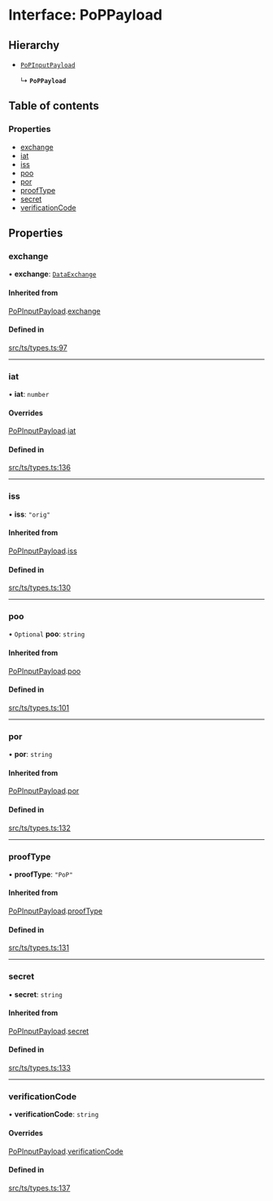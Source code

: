 # Interface: PoPPayload

## Hierarchy

- [`PoPInputPayload`](PoPInputPayload.md)

  ↳ **`PoPPayload`**

## Table of contents

### Properties

- [exchange](PoPPayload.md#exchange)
- [iat](PoPPayload.md#iat)
- [iss](PoPPayload.md#iss)
- [poo](PoPPayload.md#poo)
- [por](PoPPayload.md#por)
- [proofType](PoPPayload.md#prooftype)
- [secret](PoPPayload.md#secret)
- [verificationCode](PoPPayload.md#verificationcode)

## Properties

### exchange

• **exchange**: [`DataExchange`](DataExchange.md)

#### Inherited from

[PoPInputPayload](PoPInputPayload.md).[exchange](PoPInputPayload.md#exchange)

#### Defined in

[src/ts/types.ts:97](https://gitlab.com/i3-market/code/wp3/t3.2/conflict-resolution/non-repudiation-protocol/-/blob/5b44d38/src/ts/types.ts#L97)

___

### iat

• **iat**: `number`

#### Overrides

[PoPInputPayload](PoPInputPayload.md).[iat](PoPInputPayload.md#iat)

#### Defined in

[src/ts/types.ts:136](https://gitlab.com/i3-market/code/wp3/t3.2/conflict-resolution/non-repudiation-protocol/-/blob/5b44d38/src/ts/types.ts#L136)

___

### iss

• **iss**: ``"orig"``

#### Inherited from

[PoPInputPayload](PoPInputPayload.md).[iss](PoPInputPayload.md#iss)

#### Defined in

[src/ts/types.ts:130](https://gitlab.com/i3-market/code/wp3/t3.2/conflict-resolution/non-repudiation-protocol/-/blob/5b44d38/src/ts/types.ts#L130)

___

### poo

• `Optional` **poo**: `string`

#### Inherited from

[PoPInputPayload](PoPInputPayload.md).[poo](PoPInputPayload.md#poo)

#### Defined in

[src/ts/types.ts:101](https://gitlab.com/i3-market/code/wp3/t3.2/conflict-resolution/non-repudiation-protocol/-/blob/5b44d38/src/ts/types.ts#L101)

___

### por

• **por**: `string`

#### Inherited from

[PoPInputPayload](PoPInputPayload.md).[por](PoPInputPayload.md#por)

#### Defined in

[src/ts/types.ts:132](https://gitlab.com/i3-market/code/wp3/t3.2/conflict-resolution/non-repudiation-protocol/-/blob/5b44d38/src/ts/types.ts#L132)

___

### proofType

• **proofType**: ``"PoP"``

#### Inherited from

[PoPInputPayload](PoPInputPayload.md).[proofType](PoPInputPayload.md#prooftype)

#### Defined in

[src/ts/types.ts:131](https://gitlab.com/i3-market/code/wp3/t3.2/conflict-resolution/non-repudiation-protocol/-/blob/5b44d38/src/ts/types.ts#L131)

___

### secret

• **secret**: `string`

#### Inherited from

[PoPInputPayload](PoPInputPayload.md).[secret](PoPInputPayload.md#secret)

#### Defined in

[src/ts/types.ts:133](https://gitlab.com/i3-market/code/wp3/t3.2/conflict-resolution/non-repudiation-protocol/-/blob/5b44d38/src/ts/types.ts#L133)

___

### verificationCode

• **verificationCode**: `string`

#### Overrides

[PoPInputPayload](PoPInputPayload.md).[verificationCode](PoPInputPayload.md#verificationcode)

#### Defined in

[src/ts/types.ts:137](https://gitlab.com/i3-market/code/wp3/t3.2/conflict-resolution/non-repudiation-protocol/-/blob/5b44d38/src/ts/types.ts#L137)
